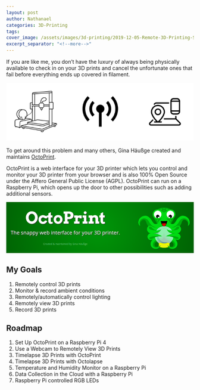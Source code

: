 ```yaml
---
layout: post
author: Nathanael
categories: 3D-Printing
tags: 
cover_image: /assets/images/3d-printing/2019-12-05-Remote-3D-Printing-Setup/noun_3d-printing_2286124.webp
excerpt_separator: "<!--more-->"
---
```

If you are like me, you don’t have the luxury of always being physically available to check in on your 3D prints and cancel the unfortunate ones that fail before everything ends up covered in filament.<!--more-->

![](/assets/images/3d-printing/2019-12-05-Remote-3D-Printing-Setup/images.png)

To get around this problem and many others, Gina Häußge created and maintains [OctoPrint](http://tiny.cc/ng-octoprint).

OctoPrint is a web interface for your 3D printer which lets you control and monitor your 3D printer from your browser and is also 100% Open Source under the Affero General Public License (AGPL). OctoPrint can run on a Raspberry Pi, which opens up the door to other possibilities such as adding additional sensors.

![](/assets/images/3d-printing/2019-12-05-Remote-3D-Printing-Setup/octoprinthome.png)

## My Goals

1. Remotely control 3D prints
2. Monitor & record ambient conditions
3. Remotely/automatically control lighting
4. Remotely view 3D prints
5. Record 3D prints

## Roadmap

1. Set Up OctoPrint on a Raspberry Pi 4
2. Use a Webcam to Remotely View 3D Prints
3. Timelapse 3D Prints with OctoPrint
4. Timelapse 3D Prints with Octolapse
5. Temperature and Humidity Monitor on a Raspberry Pi
6. Data Collection in the Cloud with a Raspberry Pi
7. Raspberry Pi controlled RGB LEDs
